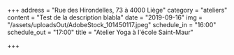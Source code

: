 +++
address = "Rue des Hirondelles, 73 à 4000 Liège"
category = "ateliers"
content = "Test de la description blabla"
date = "2019-09-16"
img = "/assets/uploadsOut/AdobeStock_101450117.jpeg"
schedule_in = "16:00"
schedule_out = "17:00"
title = "Atelier Yoga à l'école Saint-Maur"

+++
